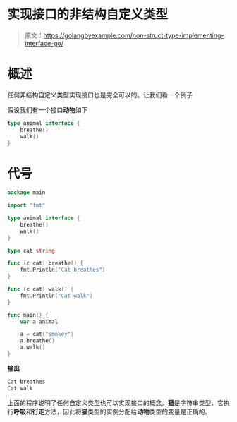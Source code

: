 # 实现接口的非结构自定义类型

> 原文：<https://golangbyexample.com/non-struct-type-implementing-interface-go/>

# **概述**

任何非结构自定义类型实现接口也是完全可以的。让我们看一个例子

假设我们有一个接口**动物**如下

```go
type animal interface {
    breathe()
    walk()
}
```

# **代号**

```go
package main

import "fmt"

type animal interface {
	breathe()
	walk()
}

type cat string

func (c cat) breathe() {
	fmt.Println("Cat breathes")
}

func (c cat) walk() {
	fmt.Println("Cat walk")
}

func main() {
	var a animal

	a = cat("smokey")
	a.breathe()
	a.walk()
}
```

**输出**

```go
Cat breathes
Cat walk
```

上面的程序说明了任何自定义类型也可以实现接口的概念。**猫**是字符串类型，它执行**呼吸**和**行走**方法，因此将**猫**类型的实例分配给**动物**类型的变量是正确的。